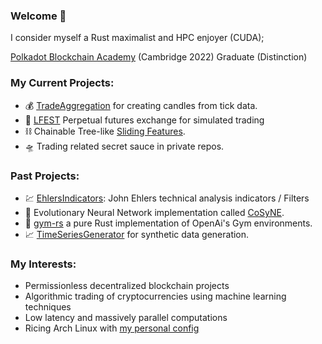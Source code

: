 ### Welcome :wave:
I consider myself a Rust maximalist and HPC enjoyer (CUDA);

[Polkadot Blockchain Academy](https://polkadot.network/academy/) (Cambridge 2022) Graduate (Distinction)

### My Current Projects:
- :moneybag: [TradeAggregation](https://github.com/MathisWellmann/trade_aggregation-rs) for creating candles from tick data.
- :currency_exchange: [LFEST](https://github.com/MathisWellmann/lfest-rs) Perpetual futures exchange for simulated trading
- :chains: Chainable Tree-like [Sliding Features](https://github.com/MathisWellmann/sliding_features-rs).
- :flying_saucer: Trading related secret sauce in private repos.

### Past Projects:
- :chart: [EhlersIndicators](https://github.com/MathisWellmann/go_ehlers_indicators): John Ehlers technical analysis indicators / Filters
- :frog: Evolutionary Neural Network implementation called [CoSyNE](https://github.com/MathisWellmann/cosyne).
- :muscle: [gym-rs](https://github.com/MathisWellmann/gym-rs) a pure Rust implementation of OpenAi's Gym environments.
- :chart_with_upwards_trend: [TimeSeriesGenerator](https://github.com/MathisWellmann/time_series_generator-rs) for synthetic data generation.

### My Interests:
- Permissionless decentralized blockchain projects
- Algorithmic trading of cryptocurrencies using machine learning techniques
- Low latency and massively parallel computations
- Ricing Arch Linux with [my personal config](https://github.com/MathisWellmann/penrose-personal)
